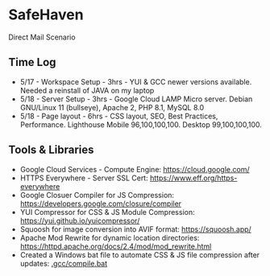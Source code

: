 # SafeHaven
Direct Mail Scenario

Time Log
---------------------------------------------------------------
* 5/17 - Workspace Setup - 3hrs - YUI & GCC newer versions available. Needed a reinstall of JAVA on my laptop
* 5/18 - Server Setup - 3hrs - Google Cloud LAMP Micro server. Debian GNU/Linux 11 (bullseye), Apache 2, PHP 8.1, MySQL 8.0
* 5/18 - Page layout - 6hrs - CSS layout, SEO, Best Practices, Performance. Lighthouse Mobile 96,100,100,100. Desktop 99,100,100,100.

Tools & Libraries
---------------------------------------------------------------
* Google Cloud Services - Compute Engine: https://cloud.google.com/
* HTTPS Everywhere - Server SSL Cert: https://www.eff.org/https-everywhere
* Google Closuer Compiler for JS Compression: https://developers.google.com/closure/compiler
* YUI Compressor for CSS & JS Module Compression: https://yui.github.io/yuicompressor/
* Squoosh for image conversion into AVIF format: https://squoosh.app/
* Apache Mod Rewrite for dynamic location directories: https://httpd.apache.org/docs/2.4/mod/mod_rewrite.html
* Created a Windows bat file to automate CSS & JS file compression after updates: [.gcc/compile.bat 
](https://github.com/ghenle/SafeHaven/blob/main/.gcc/compile.bat)
